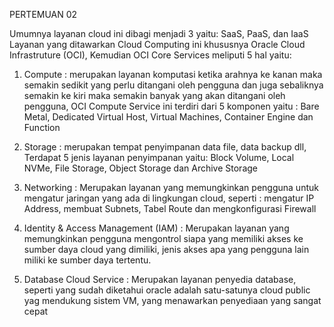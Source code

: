 PERTEMUAN 02

Umumnya layanan cloud ini dibagi menjadi 3 yaitu: SaaS, PaaS, dan IaaS
Layanan yang ditawarkan Cloud Computing ini khususnya Oracle Cloud Infrastruture (OCI), Kemudian OCI Core Services meliputi 5 hal yaitu:
1. Compute : merupakan layanan komputasi ketika arahnya ke kanan maka semakin sedikit yang perlu ditangani oleh pengguna dan juga sebaliknya semakin ke kiri maka semakin banyak yang akan ditangani oleh pengguna, OCI Compute Service ini terdiri dari 5 komponen yaitu : Bare Metal, Dedicated Virtual Host, Virtual Machines, Container Engine dan Function

2. Storage : merupakan tempat penyimpanan data file, data backup dll, Terdapat 5 jenis layanan penyimpanan yaitu: Block Volume, Local NVMe, File Storage, Object Storage dan Archive Storage

3. Networking : Merupakan layanan yang memungkinkan pengguna untuk mengatur jaringan yang ada di lingkungan cloud, seperti : mengatur IP Address, membuat Subnets, Tabel Route dan mengkonfigurasi Firewall

4. Identity & Access Management (IAM) : Merupakan layanan yang memungkinkan pengguna mengontrol siapa yang memiliki akses ke sumber daya cloud yang dimiliki, jenis akses apa yang pengguna lain miliki ke sumber daya tertentu.

5. Database Cloud Service : Merupakan layanan penyedia database, seperti yang sudah diketahui oracle adalah satu-satunya cloud public yag mendukung sistem VM, yang menawarkan penyediaan yang sangat cepat
